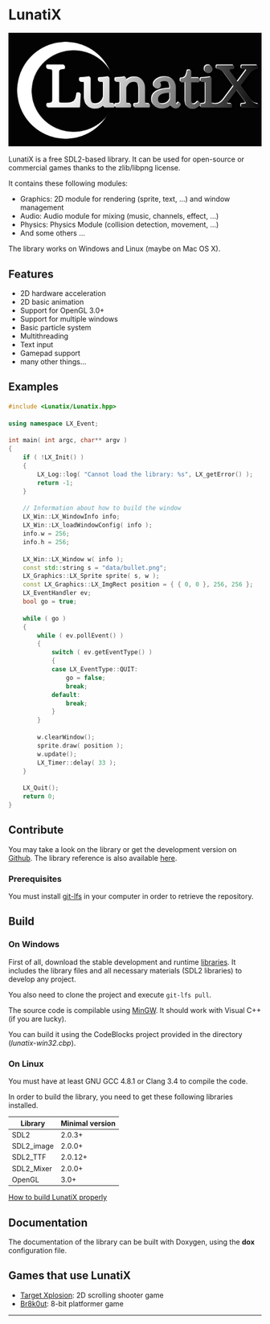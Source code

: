 # LunatiX #

![LunatiX Logo][]

LunatiX is a free SDL2-based library. It can be used for open-source or
commercial games thanks to the zlib/libpng license.

It contains these following modules:
- Graphics: 2D module for rendering (sprite, text, ...) and window management
- Audio: Audio module for mixing (music, channels, effect, ...)
- Physics: Physics Module (collision detection, movement, ...)
- And some others ...

The library works on Windows and Linux (maybe on Mac OS X).

## Features ##

- 2D hardware acceleration
- 2D basic animation
- Support for OpenGL 3.0+
- Support for multiple windows
- Basic particle system
- Multithreading
- Text input
- Gamepad support
- many other things...

## Examples ##

```cpp
#include <Lunatix/Lunatix.hpp>

using namespace LX_Event;

int main( int argc, char** argv )
{
	if ( !LX_Init() )
	{
		LX_Log::log( "Cannot load the library: %s", LX_getError() );
		return -1;
	}

    // Information about how to build the window
    LX_Win::LX_WindowInfo info;
    LX_Win::LX_loadWindowConfig( info );
    info.w = 256;
    info.h = 256;

    LX_Win::LX_Window w( info );
    const std::string s = "data/bullet.png";
    LX_Graphics::LX_Sprite sprite( s, w );
    const LX_Graphics::LX_ImgRect position = { { 0, 0 }, 256, 256 };
    LX_EventHandler ev;
    bool go = true;

    while ( go )
    {
        while ( ev.pollEvent() )
        {
            switch ( ev.getEventType() )
            {
            case LX_EventType::QUIT:
                go = false;
                break;
            default:
                break;
            }
        }

        w.clearWindow();
        sprite.draw( position );
        w.update();
        LX_Timer::delay( 33 );
    }

    LX_Quit();
    return 0;
}
```

## Contribute ##

You may take a look on the library or get the development version on [Github][].
The library reference is also available [here][].

### Prerequisites ###

You must install [git-lfs][] in your computer in order to retrieve the repository.

## Build ##

### On Windows ###

First of all, download the stable development and runtime [libraries][].
It includes the library files and all necessary materials (SDL2 libraries)
to develop any project.

You also need to clone the project and execute `git-lfs pull`.

The source code is compilable using [MinGW][].
It should work with Visual C++ (if you are lucky).

You can build it using the CodeBlocks project provided in the directory (*lunatix-win32.cbp*).

### On Linux ###

You must have at least GNU GCC 4.8.1 or Clang 3.4 to compile the code.

In order to build the library, you need to get these following libraries
installed.

|   Library  | Minimal version |
|     ---    |       ---       |
|    SDL2    |      2.0.3+     |
| SDL2_image |      2.0.0+     |
|  SDL2_TTF  |      2.0.12+    |
| SDL2_Mixer |      2.0.0+     |
|   OpenGL   |       3.0+      |

[How to build LunatiX properly][howto]

## Documentation ##

The documentation of the library can be built with Doxygen,
using the **dox** configuration file.

## Games that use LunatiX ##

- [Target Xplosion][tx]: 2D scrolling shooter game
- [Br8k0ut][br]: 8-bit platformer game

---

[LunatiX Logo]: https://raw.githubusercontent.com/Gumichan01/lunatix/master/data/lunatix-logo.png
[Github]: https://github.com/Gumichan01/lunatix
[here]: https://github.com/Gumichan01/lunatix/tree/gh-pages/reference
[git-lfs]: https://github.com/git-lfs/git-lfs/wiki/Installation
[libraries]: https://github.com/Gumichan01/lunatix-engine/releases/tag/LX-v0.13.0
[MinGW]: http://www.mingw.org/
[howto]: https://gist.github.com/Gumichan01/0731cb32832df3ff293b90601b34e0dc
[tx]: https://github.com/Gumichan01/target-xplosion/
[br]: https://github.com/Gumichan01/br8k0ut/

